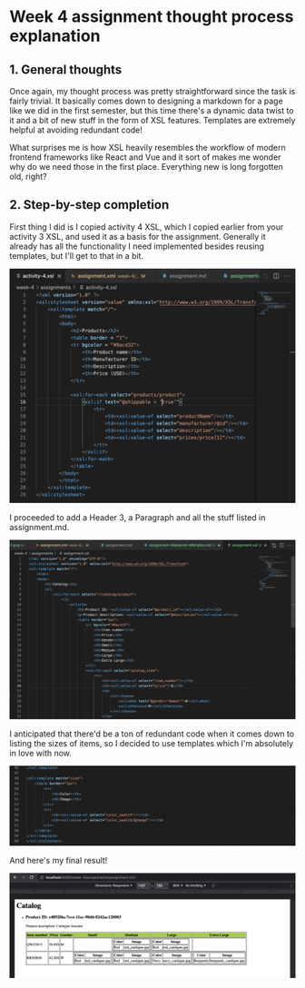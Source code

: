 # Week 4 assignment thought process explanation

## 1. General thoughts

Once again, my thought process was pretty straightforward since the task is fairly trivial. It basically comes down to designing a markdown for a page like we did in the first semester, but this time there's a dynamic data twist to it and a bit of new stuff in the form of XSL features. Templates are extremely helpful at avoiding redundant code!

What surprises me is how XSL heavily resembles the workflow of modern frontend frameworks like React and Vue and it sort of makes me wonder why do we need those in the first place. Everything new is long forgotten old, right?

## 2. Step-by-step completion

First thing I did is I copied activity 4 XSL, which I copied earlier from your activity 3 XSL, and used it as a basis for the assignment. Generally it already has all the functionality I need implemented besides reusing templates, but I'll get to that in a bit.

![Step 1](../assets/Assignment-step1.png)

I proceeded to add a Header 3, a Paragraph and all the stuff listed in assignment.md.

![Step 2](../assets/Assignment-step2.png)

I anticipated that there'd be a ton of redundant code when it comes down to listing the sizes of items, so I decided to use templates which I'm absolutely in love with now.

![Step 3](../assets/Assignment-step3.png)

And here's my final result!

![Result](../assets/Assignment-result.png)